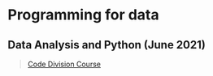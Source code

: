 # Programming for data
## Data Analysis and Python (June 2021)

> [Code Division Course](http://codedivision.co.uk "Code Division Course")
